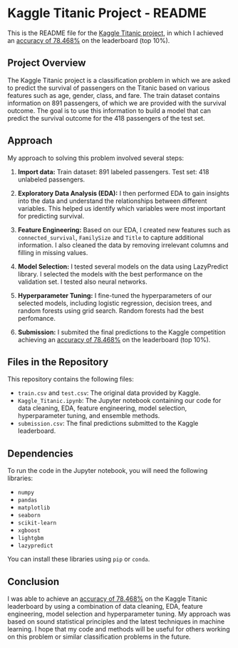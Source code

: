# Kaggle Titanic Project - README

This is the README file for the [Kaggle Titanic project](https://www.kaggle.com/c/titanic), in which I achieved an [accuracy of 78.468%](https://www.kaggle.com/code/lucasbensaid/titanic-example-top-10) on the leaderboard (top 10%).

## Project Overview

The Kaggle Titanic project is a classification problem in which we are asked to predict the survival of passengers on the Titanic based on various features such as age, gender, class, and fare. The train dataset contains information on 891 passengers, of which we are provided with the survival outcome. The goal is to use this information to build a model that can predict the survival outcome for the 418 passengers of the test set. 

## Approach

My approach to solving this problem involved several steps:


1. **Import data:** Train dataset: 891 labeled passengers. Test set: 418 unlabeled passengers. 

2. **Exploratory Data Analysis (EDA):** I then performed EDA to gain insights into the data and understand the relationships between different variables. This helped us identify which variables were most important for predicting survival.

3. **Feature Engineering:** Based on our EDA, I created new features such as `connected_survival`, `FamilySize` and `Title` to capture additional information. I also cleaned the data by removing irrelevant columns and filling in missing values. 

4. **Model Selection:** I tested several models on the data using LazyPredict library. I selected the models with the best performance on the validation set. I tested also neural networks.

5. **Hyperparameter Tuning:** I fine-tuned the hyperparameters of our selected models, including logistic regression, decision trees, and random forests using grid search. Random forests had the best perfomance.

6. **Submission:** I submited the final predictions to the Kaggle competition achieving an [accuracy of 78.468%](https://www.kaggle.com/code/lucasbensaid/titanic-example-top-10) on the leaderboard (top 10%).


## Files in the Repository

This repository contains the following files:

- `train.csv` and `test.csv`: The original data provided by Kaggle.
- `Kaggle_Titanic.ipynb`: The Jupyter notebook containing our code for data cleaning, EDA, feature engineering, model selection, hyperparameter tuning, and ensemble methods.
- `submission.csv`: The final predictions submitted to the Kaggle leaderboard.

## Dependencies

To run the code in the Jupyter notebook, you will need the following libraries:

- `numpy`
- `pandas`
- `matplotlib`
- `seaborn`
- `scikit-learn`
- `xgboost`
- `lightgbm`
- `lazypredict`

You can install these libraries using `pip` or `conda`.

## Conclusion

I was able to achieve an [accuracy of 78.468%](https://www.kaggle.com/code/lucasbensaid/titanic-example-top-10) on the Kaggle Titanic leaderboard by using a combination of data cleaning, EDA, feature engineering, model selection and hyperparameter tuning. My approach was based on sound statistical principles and the latest techniques in machine learning. I hope that my code and methods will be useful for others working on this problem or similar classification problems in the future.
